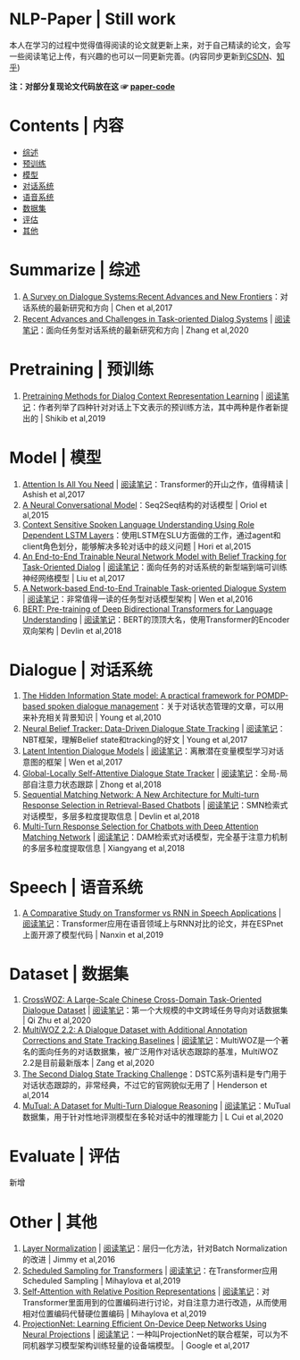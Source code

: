 NLP-Paper | Still work
========================
本人在学习的过程中觉得值得阅读的论文就更新上来，对于自己精读的论文，会写一些阅读笔记上传，有兴趣的也可以一同更新完善。(内容同步更新到[CSDN](https://dengbocong.blog.csdn.net/)、[知乎](https://www.zhihu.com/people/dengbocong))

**注：对部分复现论文代码放在这 ☞ [paper-code](https://github.com/DengBoCong/paper/tree/master/paper-code)**

# Contents | 内容
+ [综述](#综述)
+ [预训练](#预训练)
+ [模型](#模型)
+ [对话系统](#对话系统)
+ [语音系统](#语音系统)
+ [数据集](#数据集)
+ [评估](#评估)
+ [其他](#其他)

# Summarize | 综述
1. [A Survey on Dialogue Systems:Recent Advances and New Frontiers](https://arxiv.org/pdf/1711.01731.pdf)：对话系统的最新研究和方向 | Chen et al,2017
2. [Recent Advances and Challenges in Task-oriented Dialog Systems](https://arxiv.org/pdf/2003.07490.pdf) | [阅读笔记](https://github.com/DengBoCong/paper/blob/master/paper-list/summarize/Recent_Advances_and_Challenges_in_Task-oriented_Dialog_Systems.md)：面向任务型对话系统的最新研究和方向 | Zhang et al,2020

# Pretraining | 预训练
1. [Pretraining Methods for Dialog Context Representation Learning](https://arxiv.org/pdf/1906.00414.pdf) | [阅读笔记](https://github.com/DengBoCong/paper/blob/master/paper-list/pretraining/Pretraining_Methods_for_Dialog_Context_Representation_Learning.md)：作者列举了四种针对对话上下文表示的预训练方法，其中两种是作者新提出的 | Shikib et al,2019

# Model | 模型
1. [Attention Is All You Need](https://arxiv.org/pdf/1706.03762.pdf) | [阅读笔记](https://github.com/DengBoCong/paper/blob/master/paper-list/model/Attention_Is_All_You_Need.md)：Transformer的开山之作，值得精读 | Ashish et al,2017
2. [A Neural Conversational Model](https://arxiv.org/pdf/1506.05869.pdf)：Seq2Seq结构的对话模型 | Oriol et al,2015
3. [Context Sensitive Spoken Language Understanding Using Role Dependent LSTM Layers](https://www.merl.com/publications/docs/TR2015-134.pdf)：使用LSTM在SLU方面做的工作，通过agent和client角色划分，能够解决多轮对话中的歧义问题 | Hori et al,2015
4. [An End-to-End Trainable Neural Network Model with Belief Tracking for Task-Oriented Dialog](https://arxiv.org/pdf/1708.05956.pdf) | [阅读笔记](https://github.com/DengBoCong/paper/blob/master/paper-list/model/An_End-to-End_Trainable_Neural_Network_Model_with_Belief_Tracking_for_Task-Oriented_Dialog.md)：面向任务的对话系统的新型端到端可训练神经网络模型 | Liu et al,2017
5. [A Network-based End-to-End Trainable Task-oriented Dialogue System](https://arxiv.org/pdf/1604.04562.pdf) | [阅读笔记](https://github.com/DengBoCong/paper/blob/master/paper-list/model/A_Network-based_End-to-End_Trainable_Task-oriented_Dialogue_System.md)：非常值得一读的任务型对话模型架构 | Wen et al,2016
6. [BERT: Pre-training of Deep Bidirectional Transformers for Language Understanding](https://arxiv.org/pdf/1810.04805.pdf) | [阅读笔记](https://github.com/DengBoCong/paper/blob/master/paper-list/model/BERT_Pre-training_of_Deep_Bidirectional_Transformers_for_Language_Understanding.md)：BERT的顶顶大名，使用Transformer的Encoder双向架构 | Devlin et al,2018


# Dialogue | 对话系统
1. [The Hidden Information State model: A practical framework for POMDP-based spoken dialogue management](https://www.sciencedirect.com/science/article/abs/pii/S0885230809000230)：关于对话状态管理的文章，可以用来补充相关背景知识 | Young et al,2010
2. [Neural Belief Tracker: Data-Driven Dialogue State Tracking](https://arxiv.org/pdf/1606.03777.pdf) | [阅读笔记](https://github.com/DengBoCong/paper/blob/master/paper-list/dialogue/Neural_Belief_Tracker_Data-Driven_Dialogue_State_Tracking.md)：NBT框架，理解Belief state和tracking的好文 | Young et al,2017
3. [Latent Intention Dialogue Models](https://arxiv.org/pdf/1705.10229.pdf) | [阅读笔记](https://github.com/DengBoCong/paper/blob/master/paper-list/dialogue/Latent_Intention_Dialogue_Models.md)：离散潜在变量模型学习对话意图的框架 | Wen et al,2017
4. [Global-Locally Self-Attentive Dialogue State Tracker](https://arxiv.org/pdf/1805.09655.pdf) | [阅读笔记](https://github.com/DengBoCong/paper/blob/master/paper-list/dialogue/Global_Locally_Self_Attentive_Dialogue_State_Tracker.md)：全局-局部自注意力状态跟踪 | Zhong et al,2018
5. [Sequential Matching Network: A New Architecture for Multi-turn Response Selection in Retrieval-Based Chatbots](https://arxiv.org/pdf/1612.01627v2.pdf) | [阅读笔记](https://github.com/DengBoCong/paper/blob/master/paper-list/dialogue/Sequential_Matching_Network_A_New_Architecture_for_Multi_turn_Response_Selection_in_Retrieva.md)：SMN检索式对话模型，多层多粒度提取信息 | Devlin et al,2018
6. [Multi-Turn Response Selection for Chatbots with Deep Attention Matching Network](https://www.aclweb.org/anthology/P18-1103.pdf) | [阅读笔记](https://github.com/DengBoCong/paper/blob/master/paper-list/dialogue/Multi_Turn_Response_Selection_for_Chatbots_with_Deep_Attention_Matching_Network.md)：DAM检索式对话模型，完全基于注意力机制的多层多粒度提取信息 | Xiangyang et al,2018

# Speech | 语音系统
1. [A Comparative Study on Transformer vs RNN in Speech Applications](https://arxiv.org/pdf/1909.06317.pdf) | [阅读笔记](https://github.com/DengBoCong/paper/blob/master/paper-list/speech/A_Comparative_Study_on_Transformer_vs_RNN_in_Speech_Applications.md)：Transformer应用在语音领域上与RNN对比的论文，并在ESPnet上面开源了模型代码 | Nanxin et al,2019

# Dataset | 数据集
1. [CrossWOZ: A Large-Scale Chinese Cross-Domain Task-Oriented Dialogue Dataset](https://arxiv.org/pdf/2002.11893.pdf) | [阅读笔记](https://github.com/DengBoCong/paper/blob/master/paper-list/dataset/CrossWOZ.md)：第一个大规模的中文跨域任务导向对话数据集 | Qi Zhu et al,2020
2. [MultiWOZ 2.2: A Dialogue Dataset with Additional Annotation Corrections and State Tracking Baselines](https://arxiv.org/pdf/2007.12720.pdf) | [阅读笔记](https://github.com/DengBoCong/paper/blob/master/paper-list/dataset/MultiWOZ_2_2.md)：MultiWOZ是一个著名的面向任务的对话数据集，被广泛用作对话状态跟踪的基准，MultiWOZ 2.2是目前最新版本 | Zang et al,2020
3. [The Second Dialog State Tracking Challenge](https://www.aclweb.org/anthology/W14-4337.pdf)：DSTC系列语料是专门用于对话状态跟踪的，非常经典，不过它的官网貌似无用了 |  Henderson et al,2014
4. [MuTual: A Dataset for Multi-Turn Dialogue Reasoning](https://arxiv.org/pdf/2004.04494.pdf) | [阅读笔记](https://github.com/DengBoCong/paper/blob/master/paper-list/dataset/MuTual_A_Dataset_for_Multi_Turn_Dialogue_Reasoning.md)：MuTual 数据集，用于针对性地评测模型在多轮对话中的推理能力 |  L Cui et al,2020


# Evaluate | 评估
新增
# Other | 其他
1. [Layer Normalization](https://arxiv.org/pdf/1607.06450.pdf) | [阅读笔记](https://github.com/DengBoCong/paper/blob/master/paper-list/other/Layer_Normalization.md)：层归一化方法，针对Batch Normalization的改进 | Jimmy et al,2016
2. [Scheduled Sampling for Transformers](https://arxiv.org/pdf/1906.07651.pdf) | [阅读笔记](https://github.com/DengBoCong/paper/blob/master/paper-list/other/Scheduled_Sampling_for_Transformers.md)：在Transformer应用Scheduled Sampling | Mihaylova et al,2019
3. [Self-Attention with Relative Position Representations](https://arxiv.org/pdf/1803.02155.pdf) | [阅读笔记](https://github.com/DengBoCong/paper/blob/master/paper-list/other/Self_Attention_with_Relative_Position_Representations.md)：对Transformer里面用到的位置编码进行讨论，对自注意力进行改造，从而使用相对位置编码代替硬位置编码 | Mihaylova et al,2019
4. [ProjectionNet: Learning Efficient On-Device Deep Networks Using Neural Projections](https://arxiv.org/pdf/1708.00630.pdf) | [阅读笔记](https://github.com/DengBoCong/paper/blob/master/paper-list/other/ProjectionNet_Learning_Efficient_On_Device_Deep_Networks_Using_Neural_Projections.md)：一种叫ProjectionNet的联合框架，可以为不同机器学习模型架构训练轻量的设备端模型。 | Google et al,2017